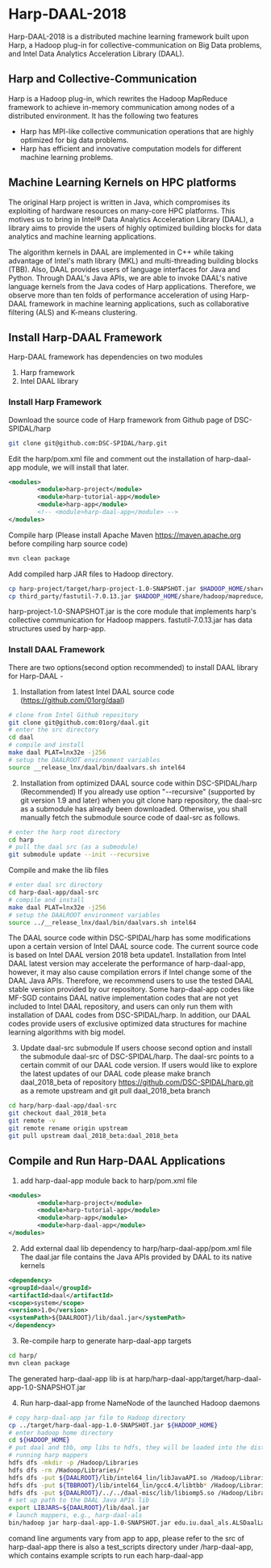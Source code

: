 # Harp-DAAL-2018 

Harp-DAAL-2018 is a distributed machine learning framework built upon Harp, a Hadoop plug-in for collective-communication on Big Data problems, and Intel Data Analytics Acceleration Library (DAAL). 

## Harp and Collective-Communication  

Harp is a Hadoop plug-in, which rewrites the Hadoop MapReduce framework to achieve in-memory communication among nodes of a distributed environment. It has the following two features 

* Harp has MPI-like collective communication operations that are highly optimized for big data problems.
* Harp has efficient and innovative computation models for different machine learning problems.

## Machine Learning Kernels on HPC platforms

The original Harp project is written in Java, which compromises its exploiting of hardware resources on many-core HPC platforms. 
This motives us to bring in Intel® Data Analytics Acceleration Library (DAAL), a library aims to provide the users of highly optimized 
building blocks for data analytics and machine learning applications. 

The algorithm kernels in DAAL are implemented in C++ while taking advantage of Intel's math library (MKL) and multi-threading building blocks (TBB). Also, DAAL provides users of language interfaces for
Java and Python. Through DAAL's Java APIs, we are able to invoke DAAL's native language kernels from the Java codes of Harp applications. Therefore, we observe more than ten folds of performance 
acceleration of using Harp-DAAL framework in machine learning applications, such as collaborative filtering (ALS) and K-means clustering. 

## Install Harp-DAAL Framework 

Harp-DAAL framework has dependencies on two modules

1. Harp framework
2. Intel DAAL library

### Install Harp Framework

Download the source code of Harp framework from Github page of DSC-SPIDAL/harp 
```bash
git clone git@github.com:DSC-SPIDAL/harp.git
```
Edit the harp/pom.xml file and comment out the installation of harp-daal-app module, we will install that later.
```xml
<modules>
        <module>harp-project</module>
        <module>harp-tutorial-app</module>
        <module>harp-app</module>
        <!-- <module>harp-daal-app</module> -->
</modules>
```
Compile harp (Please install Apache Maven https://maven.apache.org before compiling harp source code) 
```bash
mvn clean package
```
Add compiled harp JAR files to Hadoop directory.
```bash
cp harp-project/target/harp-project-1.0-SNAPSHOT.jar $HADOOP_HOME/share/hadoop/mapreduce/
cp third_party/fastutil-7.0.13.jar $HADOOP_HOME/share/hadoop/mapreduce/
```
harp-project-1.0-SNAPSHOT.jar is the core module that implements harp's collective communication for Hadoop mappers. 
fastutil-7.0.13.jar has data structures used by harp-app. 

### Install DAAL Framework

There are two options(second option recommended) to install DAAL library for Harp-DAAL -

1. Installation from latest Intel DAAL source code (https://github.com/01org/daal)
```bash
# clone from Intel Github repository
git clone git@github.com:01org/daal.git
# enter the src directory
cd daal
# compile and install
make daal PLAT=lnx32e -j256
# setup the DAALROOT environment variables
source __release_lnx/daal/bin/daalvars.sh intel64
```
2. Installation from optimized DAAL source code within DSC-SPIDAL/harp (Recommended)
If you already use option "--recursive" (supported by git version 1.9 and later) when you git clone 
harp repository, the daal-src as a submodule has already been downloaded. Otherwise, you shall manually
fetch the submodule source code of daal-src as follows.
```bash
# enter the harp root directory
cd harp
# pull the daal src (as a submodule)
git submodule update --init --recursive
```
Compile and make the lib files
```bash
# enter daal src directory
cd harp-daal-app/daal-src
# compile and install
make daal PLAT=lnx32e -j256
# setup the DAALROOT environment variables
source ../__release_lnx/daal/bin/daalvars.sh intel64
```
The DAAL source code within DSC-SPIDAL/harp has some modifications upon a certain version of Intel DAAL source code. 
The current source code is based on Intel DAAL version 2018 beta update1. Installation from Intel DAAL latest version 
may accelerate the performance of harp-daal-app, however, it may also cause compilation errors if Intel 
change some of the DAAL Java APIs. Therefore, we recommend users to use the tested DAAL stable version provided by our 
repository. Some harp-daal-app codes like MF-SGD contains DAAL native implementation codes that are not yet 
included to Intel DAAL repository, and users can only run them with installation of DAAL codes from DSC-SPIDAL/harp.
In addition, our DAAL codes provide users of exclusive optimized data structures for machine learning algorithms 
with big model. 

3. Update daal-src submodule
If users choose second option and install the submodule daal-src of DSC-SPIDAL/harp. The daal-src points to a 
certain commit of our DAAL code version. If users would like to explore the latest updates of our DAAL code
please make branch daal_2018_beta of repository https://github.com/DSC-SPIDAL/harp.git as a remote upstream and git pull daal_2018_beta 
branch
```bash
cd harp/harp-daal-app/daal-src
git checkout daal_2018_beta
git remote -v 
git remote rename origin upstream 
git pull upstream daal_2018_beta:daal_2018_beta
```

## Compile and Run Harp-DAAL Applications
1. add harp-daal-app module back to harp/pom.xml file
```xml
<modules>
        <module>harp-project</module>
        <module>harp-tutorial-app</module>
        <module>harp-app</module>
        <module>harp-daal-app</module>
</modules>
```
2. Add external daal lib dependency to harp/harp-daal-app/pom.xml file
The daal.jar file contains the Java APIs provided by DAAL to its native kernels
```xml
<dependency>
<groupId>daal</groupId>
<artifactId>daal</artifactId>
<scope>system</scope>
<version>1.0</version>
<systemPath>${DAALROOT}/lib/daal.jar</systemPath>
</dependency>
```
3. Re-compile harp to generate harp-daal-app targets
```bash
cd harp/
mvn clean package 
```
The generated harp-daal-app lib is at harp/harp-daal-app/target/harp-daal-app-1.0-SNAPSHOT.jar

4. Run harp-daal-app frome NameNode of the launched Hadoop daemons 
```bash
# copy harp-daal-app jar file to Hadoop directory
cp ../target/harp-daal-app-1.0-SNAPSHOT.jar ${HADOOP_HOME}
# enter hadoop home directory
cd ${HADOOP_HOME}
# put daal and tbb, omp libs to hdfs, they will be loaded into the distributed cache of 
# running harp mappers
hdfs dfs -mkdir -p /Hadoop/Libraries
hdfs dfs -rm /Hadoop/Libraries/*
hdfs dfs -put ${DAALROOT}/lib/intel64_lin/libJavaAPI.so /Hadoop/Libraries/
hdfs dfs -put ${TBBROOT}/lib/intel64_lin/gcc4.4/libtbb* /Hadoop/Libraries/
hdfs dfs -put ${DAALROOT}/../../daal-misc/lib/libiomp5.so /Hadoop/Libraries/
# set up path to the DAAL Java APIs lib
export LIBJARS=${DAALROOT}/lib/daal.jar
# launch mappers, e.g., harp-daal-als 
bin/hadoop jar harp-daal-app-1.0-SNAPSHOT.jar edu.iu.daal_als.ALSDaalLauncher -libjars ${LIBJARS} /Hadoop/sgd-input/yahoomusic-train 100 1 0.0001 10 false 2 24 110000 /Hadoop/als-work /Hadoop/sgd-input/yahoomusic-test
```
comand line arguments vary from app to app, please refer to the src of harp-daal-app
there is also a test_scripts directory under /harp-daal-app, which contains example scripts to run each harp-daal-app







